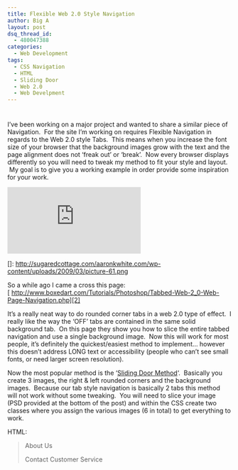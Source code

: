 ```yaml
---
title: Flexible Web 2.0 Style Navigation
author: Big A
layout: post
dsq_thread_id:
  - 480047388
categories:
  - Web Development
tags:
  - CSS Navigation
  - HTML
  - Sliding Door
  - Web 2.0
  - Web Develpment
---
```

# 

I’ve been working on a major project and wanted to share a similar piece of Navigation.  For the site I’m working on requires Flexible Navigation in regards to the Web 2.0 style Tabs.  This means when you increase the font size of your browser that the background images grow with the text and the page alignment does not ‘freak out’ or ‘break’.  Now every browser displays differently so you will need to tweak my method to fit your style and layout.  My goal is to give you a working example in order provide some inspiration for your work.

[![picture-61][2]][2]

 []: http://sugaredcottage.com/aaronkwhite.com/wp-content/uploads/2009/03/picture-61.png

So a while ago I came a cross this page:  
[ http://www.boxedart.com/Tutorials/Photoshop/Tabbed-Web-2_0-Web-Page-Navigation.php][2]

 [2]: http://www.boxedart.com/Tutorials/Photoshop/Tabbed-Web-2_0-Web-Page-Navigation.php

It’s a really neat way to do rounded corner tabs in a web 2.0 type of effect.  I really like the way the ‘OFF’ tabs are contained in the same solid background tab.  On this page they show you how to slice the entire tabbed navigation and use a single background image.  Now this will work for most people, it’s definitely the quickest/easiest method to implement… however this doesn’t address LONG text or accessibility (people who can’t see small fonts, or need larger screen resolution).

Now the most popular method is the ‘[Sliding Door Method][3]‘.  Basically you create 3 images, the right & left rounded corners and the background images.  Because our tab style navigation is basically 2 tabs this method will not work without some tweaking.  You will need to slice your image (PSD provided at the bottom of the post) and within the CSS create two classes where you assign the various images (6 in total) to get everything to work.

 [3]: http://www.fiftyfoureleven.com/weblog/web-development/css/doors-meet-sprites

HTML:

> 
> 
> 
> 
> About Us
> 
> Contact Customer Service
> 
> 